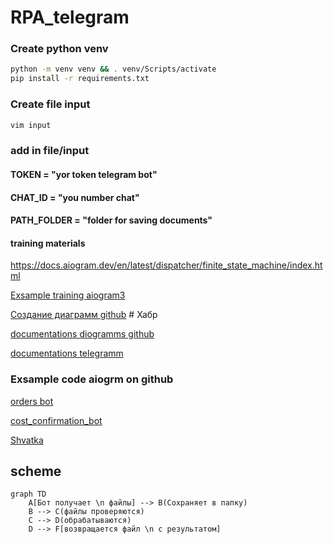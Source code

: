 # RPA_telegram

### Create python venv
```bash
python -m venv venv && . venv/Scripts/activate
pip install -r requirements.txt 
```
### Create file input
```bash
vim input
```
### add in file/input 
#### TOKEN = "yor token telegram bot"
#### CHAT_ID = "you number chat"
#### PATH_FOLDER = "folder for saving documents"

#### training materials
https://docs.aiogram.dev/en/latest/dispatcher/finite_state_machine/index.html

[Exsample training aiogram3](https://mastergroosha.github.io/aiogram-3-guide/filters-and-middlewares/)

[Создание диаграмм github](https://habr.com/ru/articles/652867/) # Хабр

[documentations diogramms github](https://docs.github.com/ru/get-started/writing-on-github/working-with-advanced-formatting/creating-diagrams)

[documentations telegramm](https://core.telegram.org/bots/api#sending-files)

### Exsample code aiogrm on github
[orders bot](https://github.com/darksidecat/orders_bot/blob/master/redis.conf)

[cost_confirmation_bot](https://github.com/darksidecat/cost_confirmation_bot/blob/main/app/tgbot/filters/access_level.py)

[Shvatka](https://github.com/bomzheg/Shvatka/blob/master/shvatka/tgbot/models/hint.py)

## scheme
```mermaid
graph TD
    A[Бот получает \n файлы] --> B(Сохраняет в папку)
    B --> C(файлы проверяются)
    C --> D(обрабатываются) 
    D --> F[возвращается файл \n с результатом]
```

